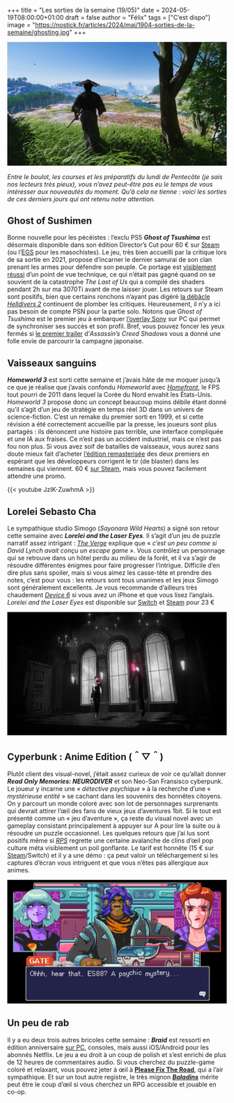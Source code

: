 +++
title = "Les sorties de la semaine (19/05)"
date = 2024-05-19T08:00:00+01:00
draft = false
author = "Félix"
tags = ["C’est dispo"]
image = "https://nostick.fr/articles/2024/mai/1904-sorties-de-la-semaine/ghosting.jpg"
+++ 

![Capture d’écran du jeu Ghost of Tsushima](ghosting.jpg "Assassin’s Creed Shadows n'a qu'à bien se tenir")

*Entre le boulot, les courses et les préparatifs du lundi de Pentecôte (je sais nos lecteurs très pieux), vous n’avez peut-être pas eu le temps de vous intéresser aux nouveautés du moment. Qu’à cela ne tienne : voici les sorties de ces derniers jours qui ont retenu notre attention.*

## Ghost of Sushimen

Bonne nouvelle pour les pécéistes : l’exclu PS5 ***Ghost of Tsushima*** est désormais disponible dans son édition Director’s Cut pour 60 € sur [Steam](https://store.steampowered.com/agecheck/app/2215430/) (ou l’[EGS](https://store.epicgames.com/fr/p/ghost-of-tsushima) pour les masochistes). Le jeu, très bien accueilli par la critique lors de sa sortie en 2021, propose d’incarner le dernier samurai de son clan prenant les armes pour défendre son peuple. Ce portage est [visiblement réussi](https://www.gamesradar.com/games/action/perfect-the-moment-you-open-it-ghost-of-tsushima-pc-players-praise-sonys-port-after-past-stumbles-with-the-last-of-us/) d’un point de vue technique, ce qui n’était pas gagné quand on se souvient de la catastrophe *The Last of Us* qui a compilé des shaders pendant 2h sur ma 3070Ti avant de me laisser jouer. Les retours sur Steam sont positifs, bien que certains ronchons n’ayant pas digéré [la débâcle *Helldivers 2*](https://nostick.fr/articles/2024/mai/0505-sony-fait-plonger-helldivers-2-en-enfer/) continuent de plomber les critiques. Heureusement, il n’y a ici pas besoin de compte PSN pour la partie solo. Notons que *Ghost of Tsushima* est le premier jeu à embarquer [l’overlay Sony](https://www.theverge.com/2024/5/16/24158246/sony-playstation-pc-overlay-hands-on) sur PC qui permet de synchroniser ses succès et son profil. Bref, vous pouvez foncer les yeux fermés si [le premier trailer](https://nostick.fr/articles/2024/mai/1505-premier-trailer-pour-assassins-creed-japon-qui-sortira-le-15-novembre/) d’*Assassin’s Creed Shadows* vous a donné une folle envie de parcourir la campagne japonaise.

## Vaisseaux sanguins

***Homeworld 3*** est sorti cette semaine et j’avais hâte de me moquer jusqu’à ce que je réalise que j’avais confondu *Homeworld* avec *[Homefront](https://fr.wikipedia.org/wiki/Homefront_(jeu_vidéo))*, le FPS tout pourri de 2011 dans lequel la Corée du Nord envahit les États-Unis. *Homeworld 3* propose donc un concept beaucoup moins débile étant donné qu’il s’agit d’un jeu de stratégie en temps réel 3D dans un univers de science-fiction. C’est un remake du premier sorti en 1999, et si cette révision a été correctement accueillie par la presse, les joueurs sont plus partagés : ils dénoncent une histoire pas terrible, une interface compliquée et une IA aux fraises. Ce n’est pas un accident industriel, mais ce n’est pas fou non plus. Si vous avez soif de batailles de vaisseaux, vous aurez sans doute mieux fait d’acheter [l’édition remasterisée](https://store.steampowered.com/app/244160/Homeworld_Remastered_Collection/) des deux premiers en espérant que les développeurs corrigent le tir (de blaster) dans les semaines qui viennent. 60 € [sur Steam](https://store.steampowered.com/app/1840080/Homeworld_3/), mais vous pouvez facilement attendre une promo.

{{< youtube JzIK-ZuwhmA >}} 

## Lorelei Sebasto Cha

Le sympathique studio Simogo (*Sayonara Wild Hearts*) a signé son retour cette semaine avec ***Lorelei and the Laser Eyes***. Il s’agit d’un jeu de puzzle narratif assez intrigant : *[The Verge](https://www.theverge.com/24157530/lorelei-and-the-laser-eyes-review-switch-steam)* explique que « *c’est un peu comme si David Lynch avait conçu un escape game* ». Vous contrôlez un personnage qui se retrouve dans un hôtel perdu au milieu de la forêt, et il va s’agir de résoudre différentes énigmes pour faire progresser l’intrigue. Difficile d’en dire plus sans spoiler, mais si vous aimez les casse-tête et prendre des notes, c’est pour vous : les retours sont tous unanimes et les jeux Simogo sont généralement excellents. Je vous recommande d’ailleurs très chaudement *[Device 6](https://apps.apple.com/fr/app/device-6/id680366065?l=fr-FR)* si vous avez un iPhone et que vous lisez l’anglais. *Lorelei and the Laser Eyes* est disponible sur [Switch](https://www.nintendo.com/fr-fr/Jeux/Jeux-a-telecharger-sur-Nintendo-Switch/Lorelei-and-the-Laser-Eyes-2233013.html) et [Steam](https://store.steampowered.com/app/2008920/Lorelei_and_the_Laser_Eyes/) pour 23 €

![Capture d’écran du jeu Lorelei and the Laser Eyes](lorelei.jpg)

## Cyperbunk : Anime Edition (＾▽＾)

Plutôt client des visual-novel, j’était assez curieux de voir ce qu’allait donner ***Read Only Memories: NEURODIVER*** et son Neo-San Fransisco cyberpunk. Le joueur y incarne une « *détective psychique* » à la recherche d’une « *mystérieuse entité* » se cachant dans les souvenirs des honnêtes citoyens. On y parcourt un monde coloré avec son lot de personnages surprenants qui devrait attirer l’œil des fans de vieux jeux d’aventures 1bit. Si le tout est présenté comme un « jeu d’aventure », ça reste du visual novel avec un gameplay consistant principalement à appuyer sur A pour lire la suite ou à résoudre un puzzle occasionnel. Les quelques retours que j’ai lus sont  positifs même si *[RPS](https://www.rockpapershotgun.com/read-only-memories-neurodiver-review)* regrette une certaine avalanche de clins d’œil pop culture méta visiblement un poil gonflante. Le tarif est honnête (15 € sur [Steam](https://store.steampowered.com/app/1293910/Read_Only_Memories_NEURODIVER/)/Switch) et il y a une démo : ça peut valoir un téléchargement si les captures d’écran vous intriguent et que vous n’êtes pas allergique aux animes.

![Capture d’écran du jeu Read Only Memories: NEURODIVER](NEURODIVER.jpeg)

## Un peu de rab

Il y a eu deux trois autres bricoles cette semaine : ***Braid*** est ressorti en édition anniversaire [sur PC](https://store.steampowered.com/app/499180/Braid_Anniversary_Edition/), consoles, mais aussi iOS/Android pour les abonnés Netflix. Le jeu a eu droit à un coup de polish et s’est enrichi de plus de 12 heures de commentaires audio. Si vous cherchez du puzzle-game coloré et relaxant, vous pouvez jeter à œil à **[Please Fix The Road](https://store.steampowered.com/app/1383250/Please_Fix_The_Road/)**, qui a l’air sympathique. Et sur un tout autre registre, le très mignon ***[Baladins](https://store.steampowered.com/app/1866320/Baladins/)*** mérite peut être le coup d’œil si vous cherchez un RPG accessible et jouable en co-op.